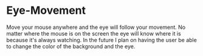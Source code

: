# Eye-Movement
Move your mouse anywhere and the eye will follow your movement. No matter where the mouse is on the screen the eye will know where it is because it's always watching. In the future I plan on having the user be able to change the color of the background and the eye.
